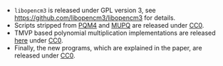 - `libopencm3` is released under GPL version 3, see https://github.com/libopencm3/libopencm3 for details.
- Scripts stripped from [PQM4](https://github.com/mupq/pqm4) and [MUPQ](https://github.com/mupq/mupq) are released under [CC0](https://creativecommons.org/publicdomain/zero/1.0/).
- TMVP based polynomial multiplication implementations are released  [here](https://github.com/iremkp/NTRU-tmvp4-m4) under [CC0](https://creativecommons.org/publicdomain/zero/1.0/).
- Finally, the new programs, which are explained in the paper, are released under [CC0](https://creativecommons.org/publicdomain/zero/1.0/).



